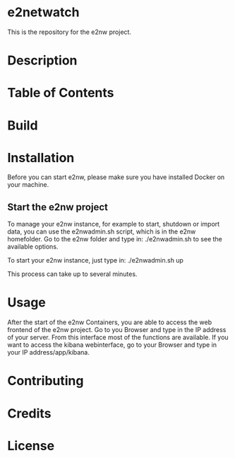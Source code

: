 e2netwatch
=================

This is the repository for the e2nw project.

# Description

# Table of Contents

# Build

# Installation
Before you can start e2nw, please make sure you have installed Docker on your machine.

## Start the e2nw project
To manage your e2nw instance, for example to start, shutdown or import data, you can use the e2nwadmin.sh script, which is in the e2nw homefolder.
Go to the e2nw folder and type in:
    ./e2nwadmin.sh
to see the available options.

To start your e2nw instance, just type in:
    ./e2nwadmin.sh up

This process can take up to several minutes.

# Usage

After the start of the e2nw Containers, you are able to access the web frontend of the e2nw project. Go to you Browser and type in the IP address of your server. From this interface most of the functions are available.
If you want to access the kibana webinterface, go to your Browser and type in your IP address/app/kibana.

# Contributing

# Credits

# License

